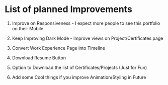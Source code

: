 # List of planned Improvements

1. Improve on Responsiveness - I expect more people to see this portfolio on their Mobile

1. Keep Improving Dark Mode - Improve views on Project/Certificates page

1. Convert Work Experience Page into Timeline

1. Download Resume Button

1. Option to Download the list of Certificates/Projects (Just for Fun)

1. Add some Cool things if you improve Animation/Styling in Future
